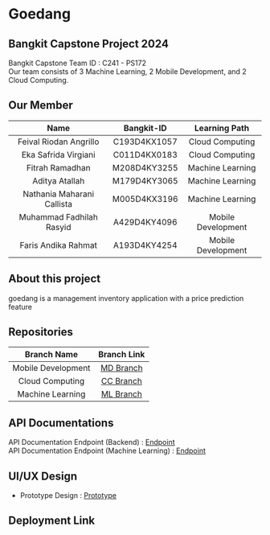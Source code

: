 # Goedang
## Bangkit Capstone Project 2024

Bangkit Capstone Team ID : C241 - PS172 <br>
Our team consists of 3 Machine Learning, 2 Mobile Development, and 2 Cloud Computing.

## Our Member

|              Name          | Bangkit-ID |   Learning Path    |        
| :------------------------: | :-----------: | :----------------: | 
| Feival Riodan Angrillo     | C193D4KX1057  |  Cloud Computing   |         
| Eka Safrida Virgiani       | C011D4KX0183  |  Cloud Computing   |         
| Fitrah Ramadhan            | M208D4KY3255  |  Machine Learning  |            
| Aditya Atallah             | M179D4KY3065  |  Machine Learning  |    
| Nathania Maharani Callista | M005D4KX3196  |  Machine Learning  |    
| Muhammad Fadhilah Rasyid   | A429D4KY4096  | Mobile Development | 
| Faris Andika Rahmat        | A193D4KY4254  | Mobile Development |  

## About this project

goedang is a management inventory application with a price prediction feature


## Repositories

|    Branch Name     |                                      Branch Link                                         |
| :----------------: | :--------------------------------------------------------------------------------------: |
| Mobile Development | [MD Branch](https://github.com/Bangkit-Capstone-C241-PS172-Team/Goedangapp) |
|  Cloud Computing   | [CC Branch](https://github.com/Bangkit-Capstone-C241-PS172-Team/goedang-api)      |
|  Machine Learning  | [ML Branch](https://github.com/Bangkit-Capstone-C241-PS172-Team/goedang-ml)       |

## API Documentations

API Documentation Endpoint (Backend) : [Endpoint](https://documenter.getpostman.com/view/34807104/2sA3XTdKat) <br>
API Documentation Endpoint (Machine Learning) : [Endpoint](https://documenter.getpostman.com/view/36443503/2sA3XV7KAt)

## UI/UX Design

- Prototype Design : [Prototype]()

## Deployment Link
